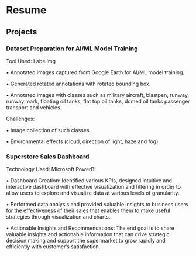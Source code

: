 # Resume

## Projects

### Dataset Preparation for AI/ML  Model Training 

Tool Used: LabelImg

•	Annotated images  captured from Google Earth for AI/ML model training.

•	Generated rotated annotations with rotated bounding box.

•	Annotated images with classes such as military aircraft, blastpen, runway, runway mark, floating oil tanks, flat top oil tanks, domed oil tanks passenger transport and vehicles.

Challenges: 

•	Image collection of such classes.

•	Environmental effects (cloud, direction of light, haze and fog)


### Superstore Sales Dashboard

Technology Used: Microsoft PowerBI

•	Dashboard Creation: Identified various KPIs, designed intuitive and interactive dashboard with effective visualization and filtering in order to allow users to explore and visualize data at various levels of granularity.

•	Performed data analysis and provided valuable insights to business users for the effectiveness of their sales that enables them to make useful strategies through visualization and charts.

•	Actionable Insights and Recommendations: The end goal is to share valuable insights and actionable information that can drive strategic decision making and support the supermarket to grow rapidly and efficiently with customer’s satisfaction.



